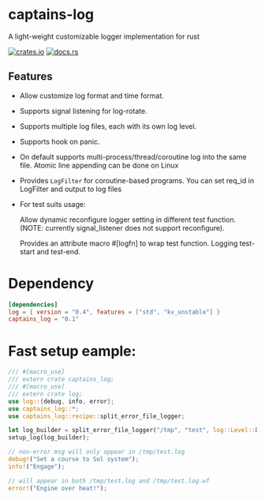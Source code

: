 # captains-log

A light-weight customizable logger implementation for rust

[![crates.io][cratesio-image]][cratesio]
[![docs.rs][docsrs-image]][docsrs]

[cratesio-image]: https://img.shields.io/crates/v/captains-log.svg
[cratesio]: https://crates.io/crates/captains-log
[docsrs-image]: https://docs.rs/captains-log/badge.svg
[docsrs]: https://docs.rs/captains-log

## Features

* Allow customize log format and time format.

* Supports signal listening for log-rotate.

* Supports multiple log files, each with its own log level.

* Supports hook on panic.

* On default supports multi-process/thread/coroutine log into the same file.
Atomic line appending can be done on Linux

* Provides `LogFilter` for coroutine-based programs. You can set req_id in LogFilter and
output to log files

* For test suits usage:

  Allow dynamic reconfigure logger setting in different test function.
(NOTE: currently signal_listener does not support reconfigure).

  Provides an attribute macro #[logfn] to wrap test function. Logging test-start and test-end.

# Dependency

``` toml
[dependencies]
log = { version = "0.4", features = ["std", "kv_unstable"] }
captains_log = "0.1"
```

# Fast setup eample:

```rust
/// #[macro_use]
/// extern crate captains_log;
/// #[macro_use]
/// extern crate log;
use log::{debug, info, error};
use captains_log::*;
use captains_log::recipe::split_error_file_logger;

let log_builder = split_error_file_logger("/tmp", "test", log::Level::Debug);
setup_log(log_builder);

// non-error msg will only appear in /tmp/test.log
debug!("Set a course to Sol system");
info!("Engage");

// will appear in both /tmp/test.log and /tmp/test.log.wf
error!("Engine over heat!");

```


